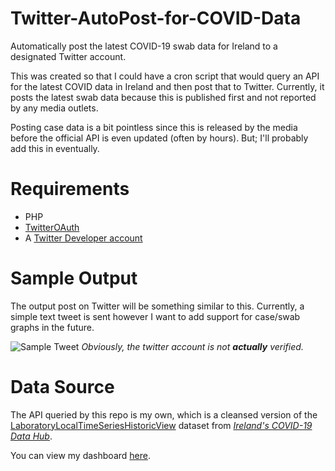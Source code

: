 
# Twitter-AutoPost-for-COVID-Data
Automatically post the latest COVID-19 swab data for Ireland to a designated Twitter account. 

This was created so that I could have a cron script that would query an API for the latest COVID data in Ireland and then post that to Twitter. Currently, it posts the latest swab data because this is published first and not reported by any media outlets.

Posting case data is a bit pointless since this is released by the media before the official API is even updated (often by hours). But; I'll probably add this in eventually.

# Requirements

- PHP
- [TwitterOAuth](https://github.com/abraham/twitteroauth)
- A [Twitter Developer account](https://developer.twitter.com/en/apply-for-access)

# Sample Output
The output post on Twitter will be something similar to this. Currently, a simple text tweet is sent however I want to add support for case/swab graphs in the future.

![Sample Tweet](https://i.imgur.com/6BvTrn8.png)
*Obviously, the twitter account is not **actually** verified.*

# Data Source

The API queried by this repo is my own, which is a cleansed version of the [LaboratoryLocalTimeSeriesHistoricView](https://covid19ireland-geohive.hub.arcgis.com/datasets/f6d6332820ca466999dbd852f6ad4d5a_0/) dataset from [*Ireland's COVID-19 Data Hub*](https://covid19ireland-geohive.hub.arcgis.com/). 

You can view my dashboard [here](https://covid19.shanehastings.eu/api/swabs/).
